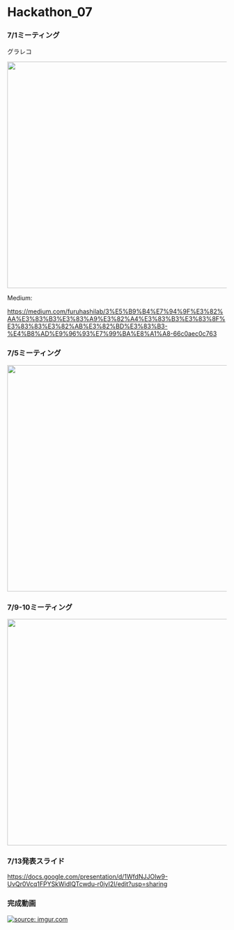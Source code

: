 # Hackathon_07
### 7/1ミーティング

グラレコ

<img src="https://i.imgur.com/gsnRcur.jpg" width="700" height="520">

Medium:

https://medium.com/furuhashilab/3%E5%B9%B4%E7%94%9F%E3%82%AA%E3%83%B3%E3%83%A9%E3%82%A4%E3%83%B3%E3%83%8F%E3%83%83%E3%82%AB%E3%82%BD%E3%83%B3-%E4%B8%AD%E9%96%93%E7%99%BA%E8%A1%A8-66c0aec0c763


### 7/5ミーティング

<img src="https://i.imgur.com/b5p4uvx.jpg" width="700" height="520">


### 7/9-10ミーティング

<img src="https://i.imgur.com/3GuuSVu.jpg" width="700" height="520">

### 7/13発表スライド

https://docs.google.com/presentation/d/1WfdNJJOlw9-UvQr0Vcq1FPYSkWidlQTcwdu-r0iyI2I/edit?usp=sharing

### 完成動画

<a href="https://www.youtube.com/watch?v=zMyQzPomwbw"><img src="https://i.imgur.com/KRrtTkT.jpg" title="source: imgur.com" /></a>

